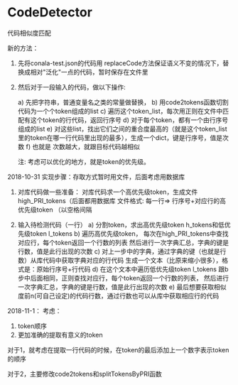 # CodeDetector
代码相似度匹配

新的方法：
1. 先将conala-test.json的代码用 replaceCode方法保证语义不变的情况下，替换成相对"泛化"一点的代码，暂时保存在文件里
		
2. 然后对于一段输入的代码，做以下操作:

	a) 先把字符串，普通变量名之类的常量做替换，
	b) 用code2tokens函数切割代码为一个个token组成的list
	c) 遍历这个token_list，每次用正则在文件中匹配有这个token的行代码，返回行序号
	d) 对于每个token，都有一个由行序号组成的list
	e) 对这些list，找出它们之间的重合度最高的（就是这个token_list里的token在哪一行代码里出现的最多），生成一个dict，键是行序号，值是次数
	f) 也就是 次数越大，就跟目标代码越相似
	
	注: 考虑可以优化的地方，就是token的优先级。

2018-10-31
实现步骤：存取方式暂时用文件，后面考虑用数据库
1. 对库代码做一些准备：
	对库代码求一个高优先级token，生成文件high_PRI_tokens（后面都用数据库
	文件格式: 每一行=> 行序号+对应行的高优先级token （以空格间隔
	
2. 输入待检测代码（一行）
	a) 分割token，求出高优先级token h_tokens和低优先级token l_tokens
	b) 遍历高优先级token，
		每次在high_PRI_tokens中查找对应行，每个token返回一个行数的列表
		然后进行一次字典汇总，字典的键是行数，值是此行出现的次数
	c) 对上一步中的字典，通过字典的键（也就是行数）从库代码中获取字典对应的行代码
		生成一个文本（比原来缩小很多），格式是：原始行序号+行代码
	d) 在这个文本中遍历低优先级token l_tokens
		跟b步中后面相同，正则查找对应行，每个token返回一个行数的列表，
		然后进行一次字典汇总，字典的键是行数，值是此行出现的次数
	e) 最后想要获取相似度前n(可自己设定)的代码行数，通过行数也可以从库中获取相应行的代码

2018-11-1：
考虑：
1. token顺序
2. 更加准确的提取有意义的token

对于1，就考虑在提取一行代码的时候，在token的最后添加上一个数字表示token的顺序

对于2，主要修改code2tokens和splitTokensByPRI函数

